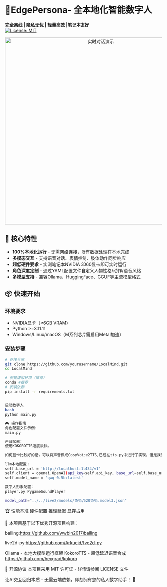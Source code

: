 # 🌟**EdgePersona**- 全本地化智能数字人

​**完全离线 | 隐私无忧 | 轻量高效 |笔记本友好**  
[![License: MIT](https://img.shields.io/badge/License-MIT-yellow.svg)](https://opensource.org/licenses/MIT)

<p align="center">
  <img src="demo.gif" alt="实时对话演示" width="600">
</p>

## 🚀 核心特性
- ​**100%本地化运行** - 无需网络连接，所有数据处理在本地完成
- ​**多模态交互** - 支持语音对话、表情控制、肢体动作同步响应
- ​**超低硬件要求** - 实测笔记本NVIDIA 3060显卡即可实时运行
- ​**角色深度定制** - 通过YAML配置文件自定义人物性格/动作/语音风格
- ​**多模型支持** - 兼容Ollama、HuggingFace、GGUF等主流模型格式

## 📦 快速开始

### 环境要求
- NVIDIA显卡（≥6GB VRAM）
- Python >=3.11.11
- Windows/Linux/macOS（M系列芯片需启用Metal加速）

### 安装步骤
```bash
# 克隆仓库
git clone https://github.com/yourusername/LocalMind.git
cd LocalMind

# 创建虚拟环境（推荐）
conda #推荐
# 安装依赖
pip install -r requirements.txt


启动数字人
bash
python main.py

🎮 操作指南
角色配置文件示例:
main.py

声音配置:
使用KOKOROTTS速度最快。

如何显卡比较好的话，可以将声音换成CosyVoice2TTS,已经在tts.py中进行了实现，但是我的电脑有点慢，具体需要修改tts.py中的prompt_text="your.wav文本"，ref_path = 'your.wav'

llm本地配置：
self.base_url = 'http://localhost:11434/v1'
self.client = openai.OpenAI(api_key=self.api_key, base_url=self.base_url)
self.model_name = 'qwq-0.5b:latest'

数字人形象配置：
player.py PygameSoundPlayer

model_path="../../live2/models/兔兔/520兔兔.model3.json"
```


🏆 性能基准
硬件配置	推理延迟	显存占用

🙌 本项目基于以下优秀开源项目构建：

bailing:https://github.com/wwbin2017/bailing

live2d-py:https://github.com/Arkueid/live2d-py

Ollama - 本地大模型运行框架
KokoroTTS - 超低延迟语音合成 https://github.com/hexgrad/kokoro

📜 开源协议
本项目采用 MIT 许可证 - 详情请参阅 LICENSE 文件

​​让AI交互回归本质​​ - 无需云端依赖，即刻拥有您的私人数字助手！ 🤖

